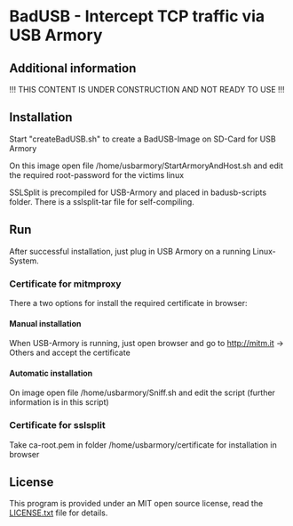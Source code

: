 # BadUSB - Intercept TCP traffic via USB Armory

## Additional information
!!! THIS CONTENT IS UNDER CONSTRUCTION AND NOT READY TO USE !!!

## Installation
Start "createBadUSB.sh" to create a BadUSB-Image on SD-Card for USB Armory

On this image open file /home/usbarmory/StartArmoryAndHost.sh and edit the required root-password for the victims linux

SSLSplit is precompiled for USB-Armory and placed in badusb-scripts folder. There is a sslsplit-tar file for self-compiling.

## Run
After successful installation, just plug in USB Armory on a running Linux-System.

### Certificate for mitmproxy
There a two options for install the required certificate in browser:

#### Manual installation
When USB-Armory is running, just open browser and go to http://mitm.it -> Others and accept the certificate

#### Automatic installation
On image open file /home/usbarmory/Sniff.sh and edit the script (further information is in this script)

### Certificate for sslsplit
Take ca-root.pem in folder /home/usbarmory/certificate for installation in browser

## License
This program is provided under an MIT open source license, read the [LICENSE.txt](http://github.com/daneflash/badusb/blob/master/LICENSE.txt) file for details.
